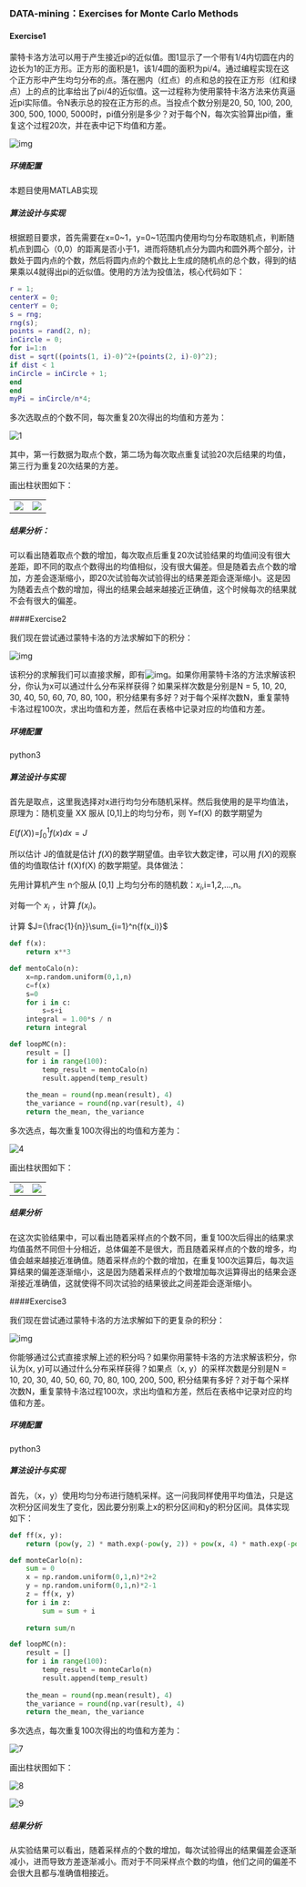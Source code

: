 ### DATA-mining：Exercises for Monte Carlo Methods

#### Exercise1

蒙特卡洛方法可以用于产生接近pi的近似值。图1显示了一个带有1/4内切圆在内的边长为1的正方形。正方形的面积是1，该1/4圆的面积为pi/4。通过编程实现在这个正方形中产生均匀分布的点。落在圈内（红点）的点和总的投在正方形（红和绿点）上的点的比率给出了pi/4的近似值。这一过程称为使用蒙特卡洛方法来仿真逼近pi实际值。令N表示总的投在正方形的点。当投点个数分别是20, 50, 100, 200, 300, 500, 1000, 5000时，pi值分别是多少？对于每个N，每次实验算出pi值，重复这个过程20次，并在表中记下均值和方差。

![img](file:///C:\Users\ADMINI~1\AppData\Local\Temp\ksohtml\wps34C7.tmp.jpg) 

##### 环境配置

本题目使用MATLAB实现

##### 算法设计与实现

根据题目要求，首先需要在x=0~1，y=0~1范围内使用均匀分布取随机点，判断随机点到圆心（0,0）的距离是否小于1，进而将随机点分为圆内和圆外两个部分，计数处于圆内点的个数，然后将圆内点的个数比上生成的随机点的总个数，得到的结果乘以4就得出pi的近似值。使用的方法为投值法，核心代码如下：

```matlab
r = 1;
centerX = 0;
centerY = 0;
s = rng;
rng(s);
points = rand(2, n);
inCircle = 0;
for i=1:n
dist = sqrt((points(1, i)-0)^2+(points(2, i)-0)^2);
if dist < 1
inCircle = inCircle + 1;
end
end
myPi = inCircle/n*4;
```

多次选取点的个数不同，每次重复20次得出的均值和方差为：

![1](D:\HW\数据挖掘\Q1\1.PNG)

其中，第一行数据为取点个数，第二场为每次取点重复试验20次后结果的均值，第三行为重复20次结果的方差。

画出柱状图如下：

<table>
    <tr>
        <td><center><img src="D:\HW\数据挖掘\Q1\2.PNG"></center></td>
        <td><center><img src="D:\HW\数据挖掘\Q1\3.PNG"></center></td>
    </tr>
</table>


##### 结果分析：

可以看出随着取点个数的增加，每次取点后重复20次试验结果的均值间没有很大差距，即不同的取点个数得出的均值相似，没有很大偏差。但是随着去点个数的增加，方差会逐渐缩小，即20次试验每次试验得出的结果差距会逐渐缩小。这是因为随着去点个数的增加，得出的结果会越来越接近正确值，这个时候每次的结果就不会有很大的偏差。

####Exercise2

我们现在尝试通过蒙特卡洛的方法求解如下的积分：

![img](file:///C:\Users\ADMINI~1\AppData\Local\Temp\ksohtml\wpsD683.tmp.jpg) 

该积分的求解我们可以直接求解，即有![img](file:///C:\Users\ADMINI~1\AppData\Local\Temp\ksohtml\wpsD684.tmp.jpg)。如果你用蒙特卡洛的方法求解该积分，你认为x可以通过什么分布采样获得？如果采样次数是分别是N = 5, 10, 20, 30, 40, 50, 60, 70, 80, 100，积分结果有多好？对于每个采样次数N，重复蒙特卡洛过程100次，求出均值和方差，然后在表格中记录对应的均值和方差。

##### 环境配置

python3

##### 算法设计与实现

首先是取点，这里我选择对x进行均匀分布随机采样。然后我使用的是平均值法，原理为：随机变量 XX 服从 [0,1]上的均匀分布，则 Y=f(X) 的数学期望为

$E(f(X))$=$\displaystyle \int^{1}_{0}{f(x)dx}=J​$

所以估计 J的值就是估计 $f(X)$的数学期望值。由辛钦大数定律，可以用  $f(X)$的观察值的均值取估计 f(X)f(X) 的数学期望。具体做法：

先用计算机产生 n个服从 [0,1] 上均匀分布的随机数：$x_i​$,i=1,2,...,n。

对每一个 $x_i$ ，计算 $f(x_i)$。

计算 $J={\frac{1}{n}}\sum_{i=1}^n{f(x_i)}$

```python
def f(x):
    return x**3

def mentoCalo(n):
    x=np.random.uniform(0,1,n)
    c=f(x)
    s=0
    for i in c:
        s=s+i
    integral = 1.00*s / n
    return integral

def loopMC(n):
    result = []
    for i in range(100):
        temp_result = mentoCalo(n)
        result.append(temp_result)
    
    the_mean = round(np.mean(result), 4)
    the_variance = round(np.var(result), 4)
    return the_mean, the_variance
```

多次选点，每次重复100次得出的均值和方差为：

![4](D:\HW\数据挖掘\Q2\4.PNG)

画出柱状图如下：

<table>
    <tr>
        <td><center><img src="D:\HW\数据挖掘\Q2\5.PNG"></center></td>
        <td><center><img src="D:\HW\数据挖掘\Q2\6.PNG"></center></td>
    </tr>
</table>

##### 结果分析

在这次实验结果中，可以看出随着采样点的个数不同，重复100次后得出的结果求均值虽然不同但十分相近，总体偏差不是很大，而且随着采样点的个数的增多，均值会越来越接近准确值。随着采样点的个数的增加，在重复100次运算后，每次运算结果的偏差逐渐缩小，这是因为随着采样点的个数增加每次运算得出的结果会逐渐接近准确值，这就使得不同次试验的结果彼此之间差距会逐渐缩小。

####Exercise3

我们现在尝试通过蒙特卡洛的方法求解如下的更复杂的积分：

 

![img](file:///C:\Users\ADMINI~1\AppData\Local\Temp\ksohtml\wps232E.tmp.jpg) 

你能够通过公式直接求解上述的积分吗？如果你用蒙特卡洛的方法求解该积分，你认为(x, y)可以通过什么分布采样获得？如果点（x, y）的采样次数是分别是N = 10, 20, 30, 40, 50, 60, 70, 80, 100, 200, 500, 积分结果有多好？对于每个采样次数N，重复蒙特卡洛过程100次，求出均值和方差，然后在表格中记录对应的均值和方差。

##### 环境配置

python3

##### 算法设计与实现

首先，（x，y）使用均匀分布进行随机采样。这一问我同样使用平均值法，只是这次积分区间发生了变化，因此要分别乘上x的积分区间和y的积分区间。具体实现如下：

```python
def ff(x, y):
    return (pow(y, 2) * math.exp(-pow(y, 2)) + pow(x, 4) * math.exp(-pow(x, 2))) / (x * math.exp(-pow(x, 2)))

def monteCarlo(n):
    sum = 0
    x = np.random.uniform(0,1,n)*2+2
    y = np.random.uniform(0,1,n)*2-1
    z = ff(x, y)
    for i in z:
        sum = sum + i
    
    return sum/n

def loopMC(n):
    result = []
    for i in range(100):
        temp_result = monteCarlo(n)
        result.append(temp_result)
    
    the_mean = round(np.mean(result), 4)
    the_variance = round(np.var(result), 4)
    return the_mean, the_variance
```

多次选点，每次重复100次得出的均值和方差为：

![7](D:\HW\数据挖掘\Q3\7.PNG)

画出柱状图如下：

![8](D:\HW\数据挖掘\Q3\8.PNG)

![9](D:\HW\数据挖掘\Q3\9.PNG)

##### 结果分析

从实验结果可以看出，随着采样点的个数的增加，每次试验得出的结果偏差会逐渐减小，进而导致方差逐渐减小。而对于不同采样点个数的均值，他们之间的偏差不会很大且都与准确值相接近。
